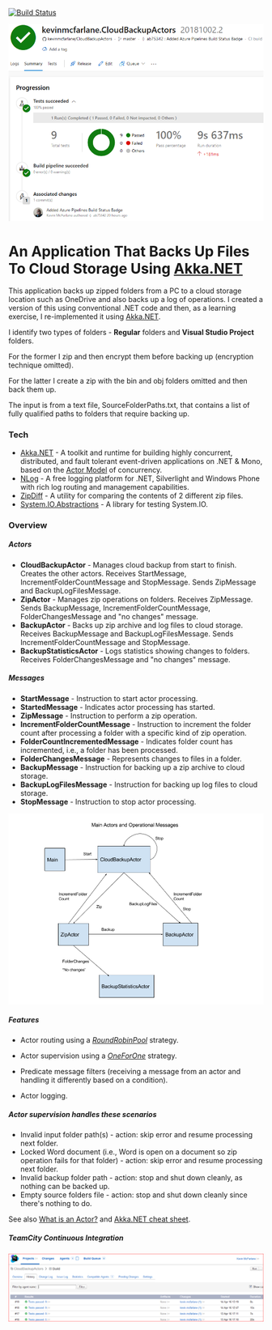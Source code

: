 [![Build Status](https://dev.azure.com/kevinmcfarlane/CloudBackupActors/_apis/build/status/kevinmcfarlane.CloudBackupActors)](https://dev.azure.com/kevinmcfarlane/CloudBackupActors/_build/latest?definitionId=4)

![Azure Pipelines Build](Images/AzurePipelinesBuild.png)

# An Application That Backs Up Files To Cloud Storage Using [Akka.NET]

This application backs up zipped folders from a PC to a cloud storage location such as OneDrive and also backs up a log of operations. 
I created a version of this using conventional .NET code and then, as a learning exercise, I re-implemented it using [Akka.NET]. 

I identify two types of folders - __Regular__ folders and __Visual Studio Project__ folders. 

For the former I zip and then encrypt them before backing up (encryption technique omitted).

For the latter I create a zip with the bin and obj folders omitted and then back them up.

The input is from a text file, SourceFolderPaths.txt, that contains a list of fully qualified paths to folders that require backing up.

### Tech

* [Akka.NET] - A toolkit and runtime for building highly concurrent, distributed, and fault tolerant event-driven applications on .NET & Mono, based on the [Actor Model] of concurrency.
* [NLog] - A free logging platform for .NET, Silverlight and Windows Phone with rich log routing and management capabilities.
* [ZipDiff] - A utility for comparing the contents of 2 different zip files.
* [System.IO.Abstractions] - A library for testing System.IO.


### Overview

##### Actors

* __CloudBackupActor__ - Manages cloud backup from start to finish. Creates the other actors. Receives StartMessage, IncrementFolderCountMessage and StopMessage. Sends ZipMessage and BackupLogFilesMessage.
* __ZipActor__ - Manages zip operations on folders. Receives ZipMessage. Sends BackupMessage, IncrementFolderCountMessage, FolderChangesMessage and "no changes" message. 
* __BackupActor__ - Backs up zip archive and log files to cloud storage. Receives BackupMessage and BackupLogFilesMessage. Sends IncrementFolderCountMessage and StopMessage.
* __BackupStatisticsActor__ - Logs statistics showing changes to folders. Receives FolderChangesMessage and "no changes" message.
  
##### Messages

* __StartMessage__ - Instruction to start actor processing.
* __StartedMessage__ - Indicates actor processing has started.
* __ZipMessage__ - Instruction to perform a zip operation.
* __IncrementFolderCountMessage__ - Instruction to increment the folder count after processing a folder with a specific kind of zip operation.
* __FolderCountIncrementedMessage__ - Indicates folder count has incremented, i.e., a folder has been processed.
* __FolderChangesMessage__ - Represents changes to files in a folder.
* __BackupMessage__ - Instruction for backing up a zip archive to cloud storage.
* __BackupLogFilesMessage__ - Instruction for backing up log files to cloud storage.
* __StopMessage__ - Instruction to stop actor processing.

![Actors and Messages](Images/ActorHierarchy.png)

##### Features

* Actor routing using a _[RoundRobinPool]_ strategy.

* Actor supervision using a _[OneForOne]_ strategy.

* Predicate message filters (receiving a message from an actor and handling it differently based on a condition).

* Actor logging.



##### Actor supervision handles these scenarios

* Invalid input folder path(s) - action: skip error and resume processing next folder.
* Locked Word document (i.e., Word is open on a document so zip operation fails for that folder) - action: skip error and resume processing next folder.
* Invalid backup folder path - action: stop and shut down cleanly, as nothing can be backed up.
* Empty source folders file - action: stop and shut down cleanly since there's nothing to do.

See also [What is an Actor?] and [Akka.NET cheat sheet].



##### TeamCity Continuous Integration

![TeamCity Results](Images/TeamCity.PNG)

[Actor Model]: <https://en.wikipedia.org/wiki/Actor_model>
[Akka.NET]: <http://getakka.net/>
[NLog]: <http://nlog-project.org/>
[ZipDiff]: <https://github.com/leekelleher/ZipDiff/>
[System.IO.Abstractions]: <https://github.com/tathamoddie/System.IO.Abstractions/>
[What is an Actor?]: <https://petabridge.com/blog/akkadotnet-what-is-an-actor/>
[Akka.NET cheat sheet]: <http://dontcodetired.com/live/downloads/akkacheat/AkkaDotNetCheatSheet.pdf>
[RoundRobinPool]: <http://getakka.net/articles/actors/routers.html>
[OneForOne]: <http://getakka.net/articles/concepts/supervision.html>
